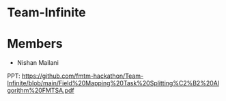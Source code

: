 # Team-Infinite
# Members
- Nishan Mailani 

PPT: https://github.com/fmtm-hackathon/Team-Infinite/blob/main/Field%20Mapping%20Task%20Splitting%C2%B2%20Algorithm%20FMTSA.pdf

